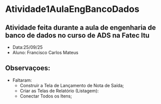 # Atividade1AulaEngBancoDados

## Atividade feita durante a aula de engenharia de banco de dados no curso de ADS na Fatec Itu
 - Data:25/09/25
 - Aluno: Francisco Carlos Mateus
## Observaçoes: 
- Faltaram:
   - Construir a Tela de Lançamento de Nota de Saída;
   -  Criar as Telas de Relatório (Listagem):
   -  Conectar Todos os Itens;
